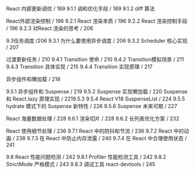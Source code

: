 React 内部更新调优 / 189
9.1.1 调和优化手段 / 189
9.1.2 diff 算法



React外部渲染控制 / 196
9.2.1 React 渲染本质 / 196
9.2.2 React 渲染控制手段 / 196
9.2.3 对React 渲染的思考 / 206



9.3任务调度 /206
9.3.1 为什么要使用异步调度 / 206
9.3.2 Scheduler 核心实现 / 207



过渡更新任务 / 210
9.4.1 Transition 使命 / 210
9.4.2 Transition模拟场景 / 211
9.4.3 Transition 具体实现 / 215
9.4.4 Transition 实现原理 / 217



异步组件和懒加载 / 218

9.5.1 异步组件和 Suspense / 219
9.5.2 Suspense 实现懒加载 / 220
Suspense和 React.lazy 原理实现 / 2219.5.3
9.5.4 React V18 SuspenseList / 224
9.5.5 hydrate 模式下的 Suspense 新特性 / 226
9.5.6 Suspense 未来可期 / 227



React 海量数据处理 / 228
9.6.1 渲染切片 / 228
9.6.2 长列表优化方案 / 232



React 使用细节处理 / 236
9.7.1 React 中的防抖和节流 / 236
9.7.2 React 中的动画 / 238
9.7.3 在 React 中防止内存泄露 / 240
9.7.4 在 React 中合理使用状态 / 241



9.8 React 性能问题检测 / 242
9.8.1 Profiler 性能检测工具 / 242
9.8.2 StrictMode 严格模式 / 243
9.8.3 调试工具 react-devtools / 245